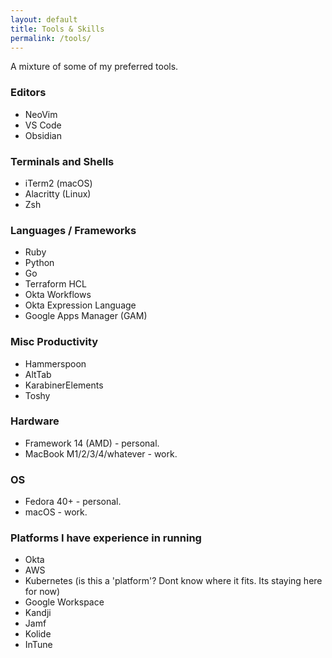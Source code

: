 ```yaml
---
layout: default
title: Tools & Skills
permalink: /tools/
---
```

A mixture of some of my preferred tools.

### Editors
- NeoVim
- VS Code
- Obsidian

### Terminals and Shells
- iTerm2 (macOS)
- Alacritty (Linux)
- Zsh

### Languages / Frameworks
- Ruby
- Python
- Go
- Terraform HCL
- Okta Workflows
- Okta Expression Language
- Google Apps Manager (GAM)

### Misc Productivity
- Hammerspoon
- AltTab
- KarabinerElements
- Toshy

### Hardware
- Framework 14 (AMD) - personal.
- MacBook M1/2/3/4/whatever - work.

### OS
- Fedora 40+ - personal.
- macOS - work.

### Platforms I have experience in running
- Okta
- AWS
- Kubernetes (is this a 'platform'? Dont know where it fits. Its staying here for now)
- Google Workspace
- Kandji
- Jamf
- Kolide
- InTune


